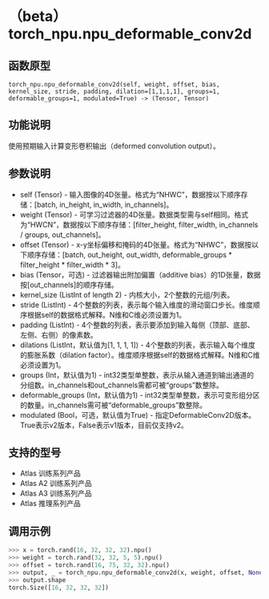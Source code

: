 # （beta）torch_npu.npu_deformable_conv2d

## 函数原型

```
torch_npu.npu_deformable_conv2d(self, weight, offset, bias, kernel_size, stride, padding, dilation=[1,1,1,1], groups=1, deformable_groups=1, modulated=True) -> (Tensor, Tensor)
```

## 功能说明

使用预期输入计算变形卷积输出（deformed convolution output）。

## 参数说明

- self (Tensor) - 输入图像的4D张量。格式为“NHWC”，数据按以下顺序存储：[batch, in_height, in_width, in_channels]。
- weight (Tensor) - 可学习过滤器的4D张量。数据类型需与self相同。格式为“HWCN”，数据按以下顺序存储：[filter_height, filter_width, in_channels / groups, out_channels]。
- offset (Tensor) - x-y坐标偏移和掩码的4D张量。格式为“NHWC”，数据按以下顺序存储：[batch, out_height, out_width, deformable_groups \* filter_height \* filter_width \* 3]。
- bias (Tensor，可选) - 过滤器输出附加偏置（additive bias）的1D张量，数据按[out_channels]的顺序存储。
- kernel_size (ListInt of length 2) - 内核大小，2个整数的元组/列表。
- stride (ListInt) - 4个整数的列表，表示每个输入维度的滑动窗口步长。维度顺序根据self的数据格式解释。N维和C维必须设置为1。
- padding (ListInt) - 4个整数的列表，表示要添加到输入每侧（顶部、底部、左侧、右侧）的像素数。
- dilations (ListInt，默认值为[1, 1, 1, 1]) - 4个整数的列表，表示输入每个维度的膨胀系数（dilation factor）。维度顺序根据self的数据格式解释。N维和C维必须设置为1。
- groups (Int，默认值为1) - int32类型单整数，表示从输入通道到输出通道的分组数。in_channels和out_channels需都可被“groups”数整除。
- deformable_groups (Int，默认值为1) - int32类型单整数，表示可变形组分区的数量。in_channels需可被“deformable_groups”数整除。
- modulated (Bool，可选，默认值为True) - 指定DeformableConv2D版本。True表示v2版本，False表示v1版本，目前仅支持v2。

## 支持的型号

- <term>Atlas 训练系列产品</term>
- <term>Atlas A2 训练系列产品</term>
- <term>Atlas A3 训练系列产品</term>
- <term>Atlas 推理系列产品</term>

## 调用示例

```python
>>> x = torch.rand(16, 32, 32, 32).npu()
>>> weight = torch.rand(32, 32, 5, 5).npu()
>>> offset = torch.rand(16, 75, 32, 32).npu()
>>> output, _ = torch_npu.npu_deformable_conv2d(x, weight, offset, None, kernel_size=[5, 5], stride = [1, 1, 1, 1], padding = [2, 2, 2, 2])
>>> output.shape
torch.Size([16, 32, 32, 32])
```

